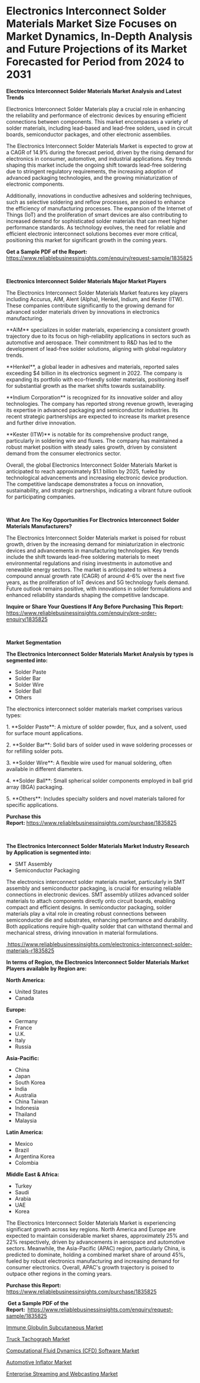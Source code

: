 <p><h1>Electronics Interconnect Solder Materials Market Size Focuses on Market Dynamics, In-Depth Analysis and Future Projections of its Market Forecasted for Period from 2024 to 2031</h1></p><p><strong>Electronics Interconnect Solder Materials Market Analysis and Latest Trends</strong></p>
<p><p>Electronics Interconnect Solder Materials play a crucial role in enhancing the reliability and performance of electronic devices by ensuring efficient connections between components. This market encompasses a variety of solder materials, including lead-based and lead-free solders, used in circuit boards, semiconductor packages, and other electronic assemblies. </p><p>The Electronics Interconnect Solder Materials Market is expected to grow at a CAGR of 14.9% during the forecast period, driven by the rising demand for electronics in consumer, automotive, and industrial applications. Key trends shaping this market include the ongoing shift towards lead-free soldering due to stringent regulatory requirements, the increasing adoption of advanced packaging technologies, and the growing miniaturization of electronic components. </p><p>Additionally, innovations in conductive adhesives and soldering techniques, such as selective soldering and reflow processes, are poised to enhance the efficiency of manufacturing processes. The expansion of the Internet of Things (IoT) and the proliferation of smart devices are also contributing to increased demand for sophisticated solder materials that can meet higher performance standards. As technology evolves, the need for reliable and efficient electronic interconnect solutions becomes ever more critical, positioning this market for significant growth in the coming years.</p></p>
<p><strong>Get a Sample PDF of the Report:&nbsp;</strong> <a href="https://www.reliablebusinessinsights.com/enquiry/request-sample/1835825?utm_campaign=1554&utm_medium=2&utm_source=Github&utm_content=ia&utm_term=16102024&utm_id=electronics-interconnect-solder-materials">https://www.reliablebusinessinsights.com/enquiry/request-sample/1835825</a></p>
<p>&nbsp;</p>
<p><strong>Electronics Interconnect Solder Materials Major Market Players</strong></p>
<p><p>The Electronics Interconnect Solder Materials Market features key players including Accurus, AIM, Alent (Alpha), Henkel, Indium, and Kester (ITW). These companies contribute significantly to the growing demand for advanced solder materials driven by innovations in electronics manufacturing. </p><p>**AIM** specializes in solder materials, experiencing a consistent growth trajectory due to its focus on high-reliability applications in sectors such as automotive and aerospace. Their commitment to R&D has led to the development of lead-free solder solutions, aligning with global regulatory trends. </p><p>**Henkel**, a global leader in adhesives and materials, reported sales exceeding $4 billion in its electronics segment in 2022. The company is expanding its portfolio with eco-friendly solder materials, positioning itself for substantial growth as the market shifts towards sustainability.</p><p>**Indium Corporation** is recognized for its innovative solder and alloy technologies. The company has reported strong revenue growth, leveraging its expertise in advanced packaging and semiconductor industries. Its recent strategic partnerships are expected to increase its market presence and further drive innovation.</p><p>**Kester (ITW)** is notable for its comprehensive product range, particularly in soldering wire and fluxes. The company has maintained a robust market position with steady sales growth, driven by consistent demand from the consumer electronics sector.</p><p>Overall, the global Electronics Interconnect Solder Materials Market is anticipated to reach approximately $1.1 billion by 2025, fueled by technological advancements and increasing electronic device production. The competitive landscape demonstrates a focus on innovation, sustainability, and strategic partnerships, indicating a vibrant future outlook for participating companies.</p></p>
<p>&nbsp;</p>
<p><strong>What Are The Key Opportunities For Electronics Interconnect Solder Materials Manufacturers?</strong></p>
<p><p>The Electronics Interconnect Solder Materials market is poised for robust growth, driven by the increasing demand for miniaturization in electronic devices and advancements in manufacturing technologies. Key trends include the shift towards lead-free soldering materials to meet environmental regulations and rising investments in automotive and renewable energy sectors. The market is anticipated to witness a compound annual growth rate (CAGR) of around 4-6% over the next five years, as the proliferation of IoT devices and 5G technology fuels demand. Future outlook remains positive, with innovations in solder formulations and enhanced reliability standards shaping the competitive landscape.</p></p>
<p><strong>Inquire or Share Your Questions If Any Before Purchasing This Report:</strong> <a href="https://www.reliablebusinessinsights.com/enquiry/pre-order-enquiry/1835825?utm_campaign=1554&utm_medium=2&utm_source=Github&utm_content=ia&utm_term=16102024&utm_id=electronics-interconnect-solder-materials">https://www.reliablebusinessinsights.com/enquiry/pre-order-enquiry/1835825</a></p>
<p>&nbsp;</p>
<p><strong>Market Segmentation</strong></p>
<p><strong>The Electronics Interconnect Solder Materials Market Analysis by types is segmented into:</strong></p>
<p><ul><li>Solder Paste</li><li>Solder Bar</li><li>Solder Wire</li><li>Solder Ball</li><li>Others</li></ul></p>
<p><p>The electronics interconnect solder materials market comprises various types: </p><p>1. **Solder Paste**: A mixture of solder powder, flux, and a solvent, used for surface mount applications.</p><p>2. **Solder Bar**: Solid bars of solder used in wave soldering processes or for refilling solder pots.</p><p>3. **Solder Wire**: A flexible wire used for manual soldering, often available in different diameters.</p><p>4. **Solder Ball**: Small spherical solder components employed in ball grid array (BGA) packaging.</p><p>5. **Others**: Includes specialty solders and novel materials tailored for specific applications.</p></p>
<p><strong>Purchase this Report:&nbsp;</strong><a href="https://www.reliablebusinessinsights.com/purchase/1835825?utm_campaign=1554&utm_medium=2&utm_source=Github&utm_content=ia&utm_term=16102024&utm_id=electronics-interconnect-solder-materials">https://www.reliablebusinessinsights.com/purchase/1835825</a></p>
<p>&nbsp;</p>
<p><strong>The Electronics Interconnect Solder Materials Market Industry Research by Application is segmented into:</strong></p>
<p><ul><li>SMT Assembly</li><li>Semiconductor Packaging</li></ul></p>
<p><p>The electronics interconnect solder materials market, particularly in SMT assembly and semiconductor packaging, is crucial for ensuring reliable connections in electronic devices. SMT assembly utilizes advanced solder materials to attach components directly onto circuit boards, enabling compact and efficient designs. In semiconductor packaging, solder materials play a vital role in creating robust connections between semiconductor die and substrates, enhancing performance and durability. Both applications require high-quality solder that can withstand thermal and mechanical stress, driving innovation in material formulations.</p></p>
<p><a href="https://www.reliablebusinessinsights.com/electronics-interconnect-solder-materials-r1835825?utm_campaign=1554&utm_medium=2&utm_source=Github&utm_content=ia&utm_term=16102024&utm_id=electronics-interconnect-solder-materials">&nbsp;https://www.reliablebusinessinsights.com/electronics-interconnect-solder-materials-r1835825</a></p>
<p><strong>In terms of Region, the Electronics Interconnect Solder Materials Market Players available by Region are:</strong></p>
<p>
    <p> <strong> North America: </strong>
        <ul>
            <li>United States</li>
            <li>Canada</li>
        </ul>
        </p> 
    <p> <strong> Europe: </strong>
        <ul>
            <li>Germany</li>
            <li>France</li>
            <li>U.K.</li>
            <li>Italy</li>
            <li>Russia</li>
        </ul>
        </p> 
    <p> <strong> Asia-Pacific: </strong>
        <ul>
            <li>China</li>
            <li>Japan</li>
            <li>South Korea</li>
            <li>India</li>
            <li>Australia</li>
            <li>China Taiwan</li>
            <li>Indonesia</li>
            <li>Thailand</li>
            <li>Malaysia</li>
        </ul>
        </p> 
    <p> <strong> Latin America: </strong>
        <ul>
            <li>Mexico</li>
            <li>Brazil</li>
            <li>Argentina Korea</li>
            <li>Colombia</li>
        </ul>
        </p> 
    <p> <strong> Middle East & Africa: </strong>
        <ul>
            <li>Turkey</li>
            <li>Saudi</li>
            <li>Arabia</li>
            <li>UAE</li>
            <li>Korea</li>
        </ul>
    </p>
    </p>
<p><p>The Electronics Interconnect Solder Materials Market is experiencing significant growth across key regions. North America and Europe are expected to maintain considerable market shares, approximately 25% and 22% respectively, driven by advancements in aerospace and automotive sectors. Meanwhile, the Asia-Pacific (APAC) region, particularly China, is predicted to dominate, holding a combined market share of around 45%, fueled by robust electronics manufacturing and increasing demand for consumer electronics. Overall, APAC's growth trajectory is poised to outpace other regions in the coming years.</p></p>
<p><strong>Purchase this Report: </strong><a href="https://www.reliablebusinessinsights.com/purchase/1835825?utm_campaign=1554&utm_medium=2&utm_source=Github&utm_content=ia&utm_term=16102024&utm_id=electronics-interconnect-solder-materials">https://www.reliablebusinessinsights.com/purchase/1835825</a></p>
<p>&nbsp;<strong>Get a Sample PDF of the Report:&nbsp;&nbsp;</strong><a href="https://www.reliablebusinessinsights.com/enquiry/request-sample/1835825?utm_campaign=1554&utm_medium=2&utm_source=Github&utm_content=ia&utm_term=16102024&utm_id=electronics-interconnect-solder-materials">https://www.reliablebusinessinsights.com/enquiry/request-sample/1835825</a></p>
<p><strong></strong></p>
<p><p><a href="https://www.linkedin.com/pulse/global-immune-globulin-subcutaneous-market-share-growth-opportunities-j3c2c?utm_campaign=1554&utm_medium=2&utm_source=Github&utm_content=ia&utm_term=16102024&utm_id=electronics-interconnect-solder-materials">Immune Globulin Subcutaneous Market</a></p><p><a href="https://www.linkedin.com/pulse/truck-tachograph-market-penetration-strategies-untapped-markets-mcngf?utm_campaign=1554&utm_medium=2&utm_source=Github&utm_content=ia&utm_term=16102024&utm_id=electronics-interconnect-solder-materials">Truck Tachograph Market</a></p><p><a href="https://github.com/c0mxahyman/Market-Research-Report-List-1/blob/main/computational-fluid-dynamics-cfd-software-market.md?utm_campaign=1554&utm_medium=2&utm_source=Github&utm_content=ia&utm_term=16102024&utm_id=electronics-interconnect-solder-materials">Computational Fluid Dynamics (CFD) Software Market</a></p><p><a href="https://www.linkedin.com/pulse/automotive-inflator-market-size-type-portablefixed-product-personalcommercial-esbff?utm_campaign=1554&utm_medium=2&utm_source=Github&utm_content=ia&utm_term=16102024&utm_id=electronics-interconnect-solder-materials">Automotive Inflator Market</a></p><p><a href="https://github.com/inouyeaowaugh3/Market-Research-Report-List-1/blob/main/enterprise-streaming-and-webcasting-market.md?utm_campaign=1554&utm_medium=2&utm_source=Github&utm_content=ia&utm_term=16102024&utm_id=electronics-interconnect-solder-materials">Enterprise Streaming and Webcasting Market</a></p></p>